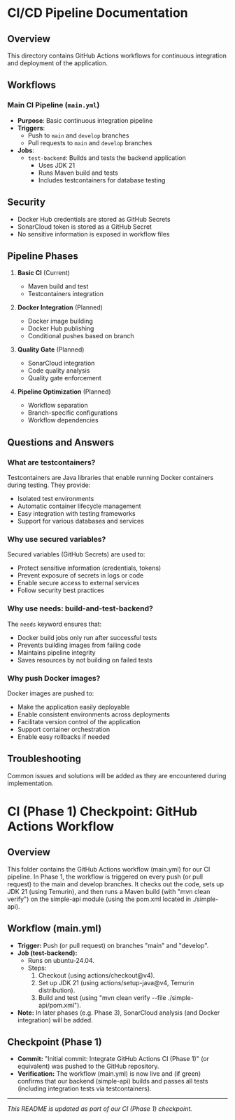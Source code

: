 # CI/CD Pipeline Documentation

## Overview
This directory contains GitHub Actions workflows for continuous integration and deployment of the application.

## Workflows

### Main CI Pipeline (`main.yml`)
- **Purpose**: Basic continuous integration pipeline
- **Triggers**: 
  - Push to `main` and `develop` branches
  - Pull requests to `main` and `develop` branches
- **Jobs**:
  - `test-backend`: Builds and tests the backend application
    - Uses JDK 21
    - Runs Maven build and tests
    - Includes testcontainers for database testing

## Security
- Docker Hub credentials are stored as GitHub Secrets
- SonarCloud token is stored as a GitHub Secret
- No sensitive information is exposed in workflow files

## Pipeline Phases
1. **Basic CI** (Current)
   - Maven build and test
   - Testcontainers integration

2. **Docker Integration** (Planned)
   - Docker image building
   - Docker Hub publishing
   - Conditional pushes based on branch

3. **Quality Gate** (Planned)
   - SonarCloud integration
   - Code quality analysis
   - Quality gate enforcement

4. **Pipeline Optimization** (Planned)
   - Workflow separation
   - Branch-specific configurations
   - Workflow dependencies

## Questions and Answers

### What are testcontainers?
Testcontainers are Java libraries that enable running Docker containers during testing. They provide:
- Isolated test environments
- Automatic container lifecycle management
- Easy integration with testing frameworks
- Support for various databases and services

### Why use secured variables?
Secured variables (GitHub Secrets) are used to:
- Protect sensitive information (credentials, tokens)
- Prevent exposure of secrets in logs or code
- Enable secure access to external services
- Follow security best practices

### Why use needs: build-and-test-backend?
The `needs` keyword ensures that:
- Docker build jobs only run after successful tests
- Prevents building images from failing code
- Maintains pipeline integrity
- Saves resources by not building on failed tests

### Why push Docker images?
Docker images are pushed to:
- Make the application easily deployable
- Enable consistent environments across deployments
- Facilitate version control of the application
- Support container orchestration
- Enable easy rollbacks if needed

## Troubleshooting
Common issues and solutions will be added as they are encountered during implementation.

# CI (Phase 1) Checkpoint: GitHub Actions Workflow

## Overview

This folder contains the GitHub Actions workflow (main.yml) for our CI pipeline. In Phase 1, the workflow is triggered on every push (or pull request) to the main and develop branches. It checks out the code, sets up JDK 21 (using Temurin), and then runs a Maven build (with "mvn clean verify") on the simple-api module (using the pom.xml located in ./simple-api).

## Workflow (main.yml)

- **Trigger:** Push (or pull request) on branches "main" and "develop".
- **Job (test-backend):**
  - Runs on ubuntu-24.04.
  - Steps:
    1. Checkout (using actions/checkout@v4).
    2. Set up JDK 21 (using actions/setup-java@v4, Temurin distribution).
    3. Build and test (using "mvn clean verify --file ./simple-api/pom.xml").
- **Note:** In later phases (e.g. Phase 3), SonarCloud analysis (and Docker integration) will be added.

## Checkpoint (Phase 1)

- **Commit:** "Initial commit: Integrate GitHub Actions CI (Phase 1)" (or equivalent) was pushed to the GitHub repository.
- **Verification:** The workflow (main.yml) is now live and (if green) confirms that our backend (simple-api) builds and passes all tests (including integration tests via testcontainers).

---

*This README is updated as part of our CI (Phase 1) checkpoint.* 
